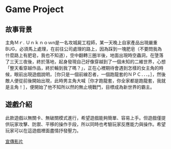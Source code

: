 # Game Project

## 故事背景
主角Ｍｒ. Ｕｎｋｎｏｗn是一名攻城屍工程師，某一天晚上自家產品出現嚴重BUG，必須馬上處理，在前往公司處理的路上，因為踩到一塊肥皂（不要問我為什麼路上有肥皂，我也不知道），空中翻轉三圈半後，地面出現時空蟲洞，在墬落了三天三夜後，終於落地，起身發現自己好像穿越到了一個未知的二維世界，心想「整天看穿越作品，終於輪到我了嗎？」，正在心裡期待會遇到怎樣的女主角的時候，眼前出現遊戲說明，［你只是一個前線忍者，一個跑龍套的ＮＰＣ．．．。］，然後敵人便從前後開始出現，此時男主角大喊［你才跑龍套，你全家都是跑龍套，我就是主角！］，便開始了他不知所以然的無止境戰鬥，目標成為新世界的霸主。
## 遊戲介紹
此款遊戲以無關卡、無破關模式進行，希望遊戲能夠簡單、容易上手。但遊戲僅提供玩家攻擊、防禦、平移的操作手段，所以同時也考驗玩家反應能力與操作。希望玩家可以在這遊戲裡面盡情抒發壓力。

[宣傳影片](https://youtu.be/5BeLDpaczr4)
